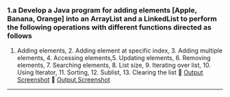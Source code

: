 ### 1.a  Develop a Java program for adding elements   \[Apple, Banana, Orange] into an ArrayList and a  LinkedList  to  perform the   following  operations  with  different  functions  directed  as follows

1. Adding elements,   2. Adding element at specific index, 3. Adding multiple elements, 4. Accessing elements,5. Updating elements, 6. Removing elements,  7. Searching elements,  8. List size, 9. Iterating over list, 10. Using Iterator,  11. Sorting, 12. Sublist, 13. Clearing the list
   🔗 [Output Screenshot](https://github.com/musical3006swar/AdvanceJava/blob/main/Exp1-ListInterface/Screenshot%202025-05-21%20002205.png)
   🔗 [Output Screenshot](https://github.com/musical3006swar/AdvanceJava/blob/main/Exp1-ListInterface/Screenshot%202025-05-21%20002214.png)
---
